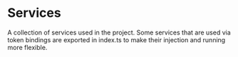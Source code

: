 # Services

A collection of services used in the project.
Some services that are used via token bindings are exported in index.ts to make their injection and running more flexible.
